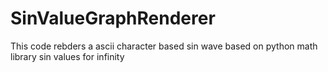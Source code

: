 # SinValueGraphRenderer
This code rebders a ascii character based sin wave based on python math library sin values for infinity
